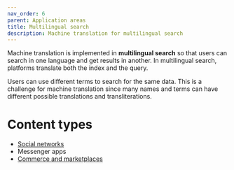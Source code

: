 ```yaml
---
nav_order: 6
parent: Application areas
title: Multilingual search
description: Machine translation for multilingual search
---
```


Machine translation is implemented in **multilingual search** so that users can search in one language and get results in another.
In multilingual search, platforms translate both the index and the query.

Users can use different terms to search for the same data.
This is a challenge for machine translation since many names and terms can have different possible translations and transliterations.


# Content types

- [Social networks](social-networks.md)
- Messenger apps
- [Commerce and marketplaces](commerce-and-marketplaces.md)
